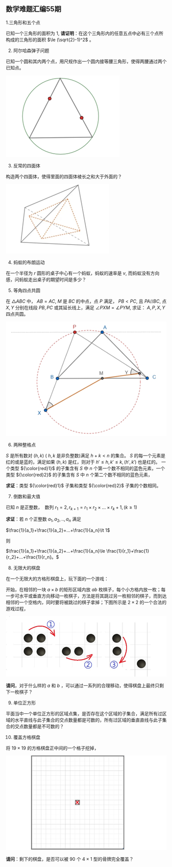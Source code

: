 ## 数学难题汇编55期

1.三角形和五个点

已知一个三角形的面积为 $1,$ **请证明**：在这个三角形内的任意五点中必有三个点所构成的三角形的面积 $\le (\sqrt{2}-1)^2$ 。

2. 阿尔哈森弹子问题

已知一个圆和其内两个点，用尺规作出一个圆内接等腰三角形，使得两腰通过两个已知点。

![图1](/pics/p38-1.png)

3. 反常的四面体

构造两个四面体，使得里面的四面体棱长之和大于外面的？

![图2](/pics/p38-2.png)

4. 蚂蚁的布朗运动

在一个半径为 $r$ 圆形的桌子中心有一个蚂蚁，蚂蚁的速率是 $v,$ 而蚂蚁没有方向感，问蚂蚁走出桌子的期望时间是多少？

5. 等角四点共圆

在 $\triangle ABC$ 中， $AB=AC,$ $M$ 是 $BC$ 的中点，点 $P$ 满足， $PB\lt PC,$ 且 $PA//BC,$ 点 $X,Y$ 分别在线段 $PB,PC$ 或其延长线上，满足 $\angle PXM=\angle PYM,$ 求证： $A,P,X,Y$ 四点共圆。

![图3](/pics/p38-3.png)

6. 两种整格点

$S$ 是所有数对 $(h,k)$ ( $h,k$ 是非负整数)满足 $h+k\lt n$ 的集合。 $S$ 的每一个元素是红的或是蓝的，满足如果 $(h,k)$ 是红，则对于 $h'\le h,k'\le k,(h',k')$ 也是红的。 一个类型 ${\color{red}1}$ 的子集含有 $S$ 中 $n$ 个第一个数不相同的蓝色元素，一个类型 ${\color{red}2}$ 的子集含有 $S$ 中 $n$ 个第二个数不相同的蓝色元素，

**求证**：类型 ${\color{red}1}$ 子集和类型 ${\color{red}2}$ 子集的个数相同。

7. 倒数和最大值


已知 $n$ 是正整数，  数列 $r_1=2,r_{k+1}=r_1\times r_2\times ...\times r_k+1,(k\ge 1)$  

**求证**：若 $n$ 个正整数 $a_1,a_2,..,a_n$ 满足

$\frac{1}{a_1}+\frac{1}{a_2}+...+\frac{1}{a_n}\lt 1$

则 

$\frac{1}{a_1}+\frac{1}{a_2}+...+\frac{1}{a_n}\le \frac{1}{r_1}+\frac{1}{r_2}+...+\frac{1}{r_n}。$

8. 无限大的棋盘

在一个无限大的方格形棋盘上，玩下面的一个游戏：

开始，在相邻的一块 $a\times b$ 的矩形区域内放 $ab$ 枚棋子，每个小方格内放一枚；每一步可水平或垂直方向移动一枚棋子，方法是将其跳过另一枚相邻的棋子，而到达相邻的一个空格内，同时要将被跳过的棋子拿掉；下图所示是 $2\times 2$ 的一个合法的游戏过程，

![图4](/pics/p38-4.jpg)

**请问**，对于什么样的 $a$ 和 $b$ ，可以通过一系列的合理移动，使得棋盘上最终只剩下一枚棋子？

9. 单位正方形

平面当中一个单位正方形的区域点集，是否存在这个区域的子集合，满足所有过区域的水平直线与此子集合的交点数量都是可数的，所有过区域的垂直直线与此子集合的交点数量都是不可数的？

10. 覆盖方格棋盘

将 $19\times 19$ 的方格棋盘正中间的一个格子挖掉，

![图5](/pics/p38-5.png)

**请问**：剩下的棋盘，是否可以被 $90$ 个 $4\times 1$ 型的骨牌完全覆盖？



